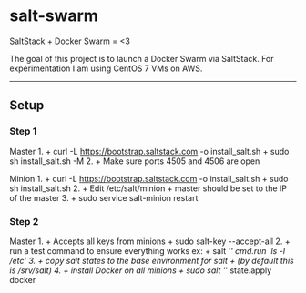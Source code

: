 # salt-swarm
SaltStack + Docker Swarm = &lt;3

The goal of this project is to launch a Docker Swarm via SaltStack.
For experimentation I am using CentOS 7 VMs on AWS.


---------------------------------------


## Setup

### Step 1

Master
1.
    + curl -L https://bootstrap.saltstack.com -o install_salt.sh
    + sudo sh install_salt.sh -M
2.
    + Make sure ports 4505 and 4506 are open
    
Minion
1.
    + curl -L https://bootstrap.saltstack.com -o install_salt.sh
    + sudo sh install_salt.sh
2.
    + Edit /etc/salt/minion
    + master should be set to the IP of the master
3.
    + sudo service salt-minion restart

### Step 2

Master
1.
    + Accepts all keys from minions
    + sudo salt-key --accept-all
2.
    + run a test command to ensure everything works ex:
    + salt '*' cmd.run 'ls -l /etc'
3.
    + copy salt states to the base environment for salt
    + (by default this is /srv/salt)
4.
    + install Docker on all minions
    + sudo salt '*' state.apply docker

